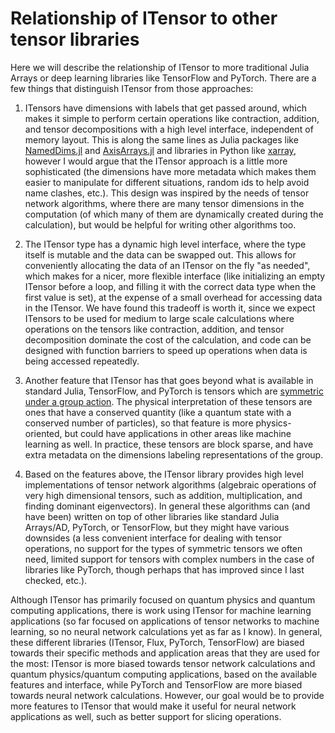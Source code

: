 # Relationship of ITensor to other tensor libraries

Here we will describe the relationship of ITensor to more traditional Julia Arrays or deep learning libraries like TensorFlow and PyTorch. There are a few things that distinguish ITensor from those approaches:

1. ITensors have dimensions with labels that get passed around, which makes it simple to perform certain operations like contraction, addition, and tensor decompositions with a high level interface, independent of memory layout. This is along the same lines as Julia packages like [NamedDims.jl](https://github.com/invenia/NamedDims.jl) and [AxisArrays.jl](https://github.com/JuliaArrays/AxisArrays.jl) and libraries in Python like [xarray](https://xarray.pydata.org/en/stable/index.html), however I would argue that the ITensor approach is a little more sophisticated (the dimensions have more metadata which makes them easier to manipulate for different situations, random ids to help avoid name clashes, etc.). This design was inspired by the needs of tensor network algorithms, where there are many tensor dimensions in the computation (of which many of them are dynamically created during the calculation), but would be helpful for writing other algorithms too.

2. The ITensor type has a dynamic high level interface, where the type itself is mutable and the data can be swapped out. This allows for conveniently allocating the data of an ITensor on the fly "as needed", which makes for a nicer, more flexible interface (like initializing an empty ITensor before a loop, and filling it with the correct data type when the first value is set), at the expense of a small overhead for accessing data in the ITensor. We have found this tradeoff is worth it, since we expect ITensors to be used for medium to large scale calculations where operations on the tensors like contraction, addition, and tensor decomposition dominate the cost of the calculation, and code can be designed with function barriers to speed up operations when data is being accessed repeatedly.

3. Another feature that ITensor has that goes beyond what is available in standard Julia, TensorFlow, and PyTorch is tensors which are [symmetric under a group action](https://arxiv.org/pdf/1008.4774.pdf). The physical interpretation of these tensors are ones that have a conserved quantity (like a quantum state with a conserved number of particles), so that feature is more physics-oriented, but could have applications in other areas like machine learning as well. In practice, these tensors are block sparse, and have extra metadata on the dimensions labeling representations of the group.

4. Based on the features above, the ITensor library provides high level implementations of tensor network algorithms (algebraic operations of very high dimensional tensors, such as addition, multiplication, and finding dominant eigenvectors). In general these algorithms can (and have been) written on top of other libraries like standard Julia Arrays/AD, PyTorch, or TensorFlow, but they might have various downsides (a less convenient interface for dealing with tensor operations, no support for the types of symmetric tensors we often need, limited support for tensors with complex numbers in the case of libraries like PyTorch, though perhaps that has improved since I last checked, etc.).

Although ITensor has primarily focused on quantum physics and quantum computing applications, there is work using ITensor for machine learning applications (so far focused on applications of tensor networks to machine learning, so no neural network calculations yet as far as I know). In general, these different libraries (ITensor, Flux, PyTorch, TensorFlow) are biased towards their specific methods and application areas that they are used for the most: ITensor is more biased towards tensor network calculations and quantum physics/quantum computing applications, based on the available features and interface, while PyTorch and TensorFlow are more biased towards neural network calculations. However, our goal would be to provide more features to ITensor that would make it useful for neural network applications as well, such as better support for slicing operations.
